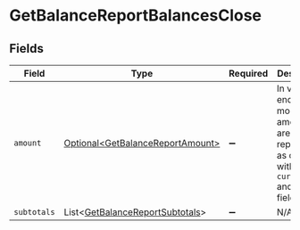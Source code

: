 # GetBalanceReportBalancesClose


## Fields

| Field                                                                                             | Type                                                                                              | Required                                                                                          | Description                                                                                       |
| ------------------------------------------------------------------------------------------------- | ------------------------------------------------------------------------------------------------- | ------------------------------------------------------------------------------------------------- | ------------------------------------------------------------------------------------------------- |
| `amount`                                                                                          | [Optional\<GetBalanceReportAmount>](../../models/operations/GetBalanceReportAmount.md)            | :heavy_minus_sign:                                                                                | In v2 endpoints, monetary amounts are represented as objects with a `currency` and `value` field. |
| `subtotals`                                                                                       | List\<[GetBalanceReportSubtotals](../../models/operations/GetBalanceReportSubtotals.md)>          | :heavy_minus_sign:                                                                                | N/A                                                                                               |